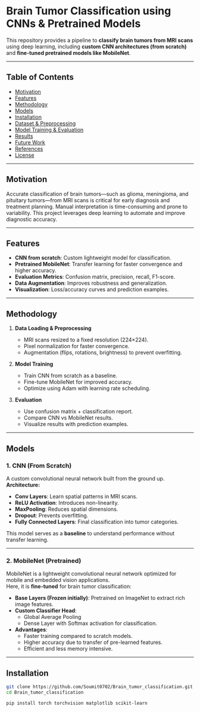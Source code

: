 # Brain Tumor Classification using CNNs & Pretrained Models

This repository provides a pipeline to **classify brain tumors from MRI scans** using deep learning, including **custom CNN architectures (from scratch)** and **fine-tuned pretrained models like MobileNet**.

---

## Table of Contents
- [Motivation](#motivation)
- [Features](#features)
- [Methodology](#methodology)
- [Models](#models)
- [Installation](#installation)
- [Dataset & Preprocessing](#dataset--preprocessing)
- [Model Training & Evaluation](#model-training--evaluation)
- [Results](#results)
- [Future Work](#future-work)
- [References](#references)
- [License](#license)

---

## Motivation

Accurate classification of brain tumors—such as glioma, meningioma, and pituitary tumors—from MRI scans is critical for early diagnosis and treatment planning. Manual interpretation is time-consuming and prone to variability. This project leverages deep learning to automate and improve diagnostic accuracy.

---

## Features

- **CNN from scratch**: Custom lightweight model for classification.
- **Pretrained MobileNet**: Transfer learning for faster convergence and higher accuracy.
- **Evaluation Metrics**: Confusion matrix, precision, recall, F1-score.
- **Data Augmentation**: Improves robustness and generalization.
- **Visualization**: Loss/accuracy curves and prediction examples.

---

## Methodology

1. **Data Loading & Preprocessing**
   - MRI scans resized to a fixed resolution (224×224).
   - Pixel normalization for faster convergence.
   - Augmentation (flips, rotations, brightness) to prevent overfitting.

2. **Model Training**
   - Train CNN from scratch as a baseline.
   - Fine-tune MobileNet for improved accuracy.
   - Optimize using Adam with learning rate scheduling.

3. **Evaluation**
   - Use confusion matrix + classification report.
   - Compare CNN vs MobileNet results.
   - Visualize results with prediction examples.

---

## Models

### 1. CNN (From Scratch)
A custom convolutional neural network built from the ground up.  
**Architecture:**
- **Conv Layers**: Learn spatial patterns in MRI scans.
- **ReLU Activation**: Introduces non-linearity.
- **MaxPooling**: Reduces spatial dimensions.
- **Dropout**: Prevents overfitting.
- **Fully Connected Layers**: Final classification into tumor categories.

This model serves as a **baseline** to understand performance without transfer learning.

---

### 2. MobileNet (Pretrained)
MobileNet is a lightweight convolutional neural network optimized for mobile and embedded vision applications.  
Here, it is **fine-tuned** for brain tumor classification:

- **Base Layers (Frozen initially)**: Pretrained on ImageNet to extract rich image features.
- **Custom Classifier Head**:
  - Global Average Pooling
  - Dense Layer with Softmax activation for classification.
- **Advantages**:
  - Faster training compared to scratch models.
  - Higher accuracy due to transfer of pre-learned features.
  - Efficient and less memory intensive.

---

## Installation

```bash
git clone https://github.com/Soumit0702/Brain_tumor_classification.git
cd Brain_tumor_classification

pip install torch torchvision matplotlib scikit-learn
